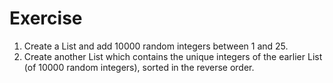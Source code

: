 # Exercise

1. Create a List and add 10000 random integers between 1 and 25.
2. Create another List which contains the unique integers of the earlier List (of 10000 random integers), sorted in the reverse order.